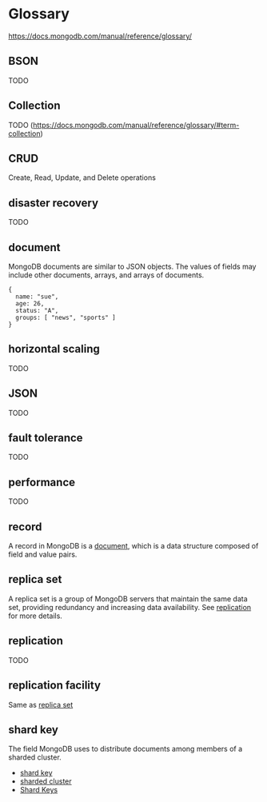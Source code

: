 # Glossary #

https://docs.mongodb.com/manual/reference/glossary/

## BSON ##
TODO

## Collection ##
TODO (https://docs.mongodb.com/manual/reference/glossary/#term-collection)

## CRUD ##
Create, Read, Update, and Delete operations

## disaster recovery ##
TODO

## document ##
MongoDB documents are similar to JSON objects. The values of fields may include other documents, arrays, and arrays of documents.

    {
      name: "sue",
      age: 26,
      status: "A",
      groups: [ "news", "sports" ]
    }

## horizontal scaling ##
TODO

## JSON ##
TODO

## fault tolerance ##
TODO

## performance ##
TODO

## record ##
A record in MongoDB is a [document](GLOSSARY.md#document), which is a data structure composed of field and value pairs.

## replica set ##
A replica set is a group of MongoDB servers that maintain the same data set, providing redundancy and increasing data availability.
See [replication](GLOSSARY.md#replication) for more details.

## replication ##
TODO

## replication facility ##
Same as [replica set](GLOSSARY.md#replica-set)

## shard key ##
The field MongoDB uses to distribute documents among members of a sharded cluster.
* [shard key](https://docs.mongodb.com/manual/reference/glossary/#term-shard-key)
* [sharded cluster](https://docs.mongodb.com/manual/reference/glossary/#term-sharded-cluster)
* [Shard Keys](https://docs.mongodb.com/manual/core/sharding-shard-key/#shard-key)
